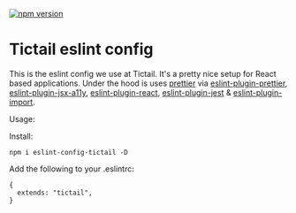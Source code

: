 [![npm version](https://badge.fury.io/js/eslint-config-tictail.svg)](https://badge.fury.io/js/eslint-config-tictail)

# Tictail eslint config

This is the eslint config we use at Tictail. It's a pretty nice setup for React based applications. Under the hood is uses [prettier](https://github.com/prettier/prettier) via [eslint-plugin-prettier](https://github.com/prettier/eslint-plugin-prettier), [eslint-plugin-jsx-a11y](https://github.com/evcohen/eslint-plugin-jsx-a11y), [eslint-plugin-react](https://github.com/yannickcr/eslint-plugin-react), [eslint-plugin-jest](https://github.com/facebook/jest/tree/master/packages/eslint-plugin-jest) & [eslint-plugin-import](https://github.com/benmosher/eslint-plugin-import).

Usage:


Install:
```
npm i eslint-config-tictail -D
```

Add the following to your .eslintrc:
```
{
  extends: "tictail",
}
```
